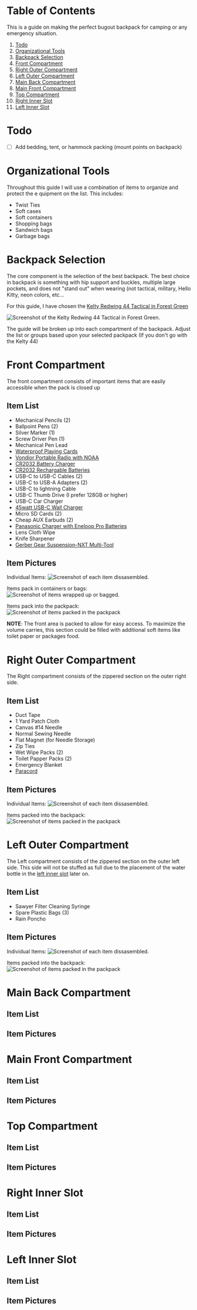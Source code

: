 # Table of Contents
This is a guide on making the perfect bugout backpack for camping or any emergency situation. 

1. [Todo](#todo)
2. [Organizational Tools](#organization-tools)
2. [Backpack Selection](#backpack-and-storage)
3. [Front Compartment](#front-compartment)
4. [Right Outer Compartment](#right-outer-compartment)
5. [Left Outer Compartment](#left-outer-compartment)
6. [Main Back Compartment](#main-back-compartment)
7. [Main Front Compartment](#main-front-compartment)
8. [Top Compartment](#top-compartment)
9. [Right Inner Slot](#right-inner-slot)
10. [Left Inner Slot](#left-inner-slot)


# Todo
- [ ] Add bedding, tent, or hammock packing (mount points on backpack)


# Organizational Tools
Throughout this guide I will use a combination of items to organize and protect the e    quipment on the list.  This includes:
- Twist Ties
- Soft cases
- Soft containers
- Shopping bags
- Sandwich bags
- Garbage bags


# Backpack Selection
The core component is the selection of the best backpack. The best choice in backpack is something with hip support and buckles, multiple large pockets, and does not "stand out" when wearing (not tactical, military, Hello Kitty, neon colors, etc...

For this guide, I have chosen the [Kelty Redwing 44 Tactical in Forest Green](https://tinyurl.com/25w883pa)

![Screenshot of the Kelty Redwing 44 Tactical in Forest Green.](pictures/kelty_backpack.jpg)

The guide will be broken up into each compartment of the backpack.  Adjust the list or groups based upon your selected packpack (If you don't go with the Kelty 44)


# Front Compartment
The front compartment consists of important items that are easily accessible when the pack is closed up

## Item List

- Mechanical Pencils (2)
- Ballpoint Pens (2)
- Silver Marker (1)
- Screw Driver Pen (1)
- Mechanical Pen Lead
- [Waterproof Playing Cards](https://tinyurl.com/2zfhwtxk)
- [Vondior Portable Radio with NOAA](https://tinyurl.com/425xb49n)
- [CR2032 Battery Charger](https://tinyurl.com/4a6znkfe)
- [CR2032 Rechargable Batteries](https://tinyurl.com/3kwrbnzf)
- USB-C to USB-C Cables (2)
- USB-C to USB-A Adapters (2)
- USB-C to lightning Cable
- USB-C Thumb Drive (I prefer 128GB or higher)
- USB-C Car Charger
- [45watt USB-C Wall Charger](https://tinyurl.com/394vtcv5)
- Micro SD Cards (2)
- Cheap AUX Earbuds (2)
- [Panasonic Charger with Eneloop Pro Batteries](https://tinyurl.com/2ejffpbp)
- Lens Cloth Wipe
- Knife Sharpener
- [Gerber Gear Suspension-NXT Multi-Tool](https://tinyurl.com/54sad2sy)

## Item Pictures
Individual Items:
![Screenshot of each item dissasembled.](pictures/front_items_individual.jpg)

Items pack in containers or bags:
![Screenshot of items wrapped up or bagged.](pictures/front_items.jpg)

Items pack into the packpack:
![Screenshot of items packed in the packpack](pictures/front_items_packed.jpg)

**NOTE**: The front area is packed to allow for easy access. To maximize the volume carries, this section could be filled with additional soft items like toilet paper or packages food.

# Right Outer Compartment
The Right compartment consists of the zippered section on the outer right side.

## Item List

- Duct Tape
- 1 Yard Patch Cloth
- Canvas #14 Needle
- Normal Sewing Needle
- Flat Magnet (for Needle Storage)
- Zip Ties
- Wet Wipe Packs (2)
- Toilet Papper Packs (2)
- Emergency Blanket
- [Paracord](https://tinyurl.com/3hxw3xah)

## Item Pictures
Individual Items:
![Screenshot of each item dissasembled.](pictures/right_outer_items.jpg)

Items packed into the backpack:
![Screenshot of items packed in the packpack](pictures/right_outer_packed.jpg)

# Left Outer Compartment
The Left compartment consists of the zippered section on the outer left side. This side will not be stuffed as full due to the placement of the water bottle in the [left inner slot](#Left-Inner-Slot) later on.

## Item List

- Sawyer Filter Cleaning Syringe
- Spare Plastic Bags (3)
- Rain Poncho

## Item Pictures
Individual Items:
![Screenshot of each item dissasembled.](pictures/left_outer_items.jpg)

Items packed into the backpack:
![Screenshot of items packed in the packpack](pictures/left_outer_packed.jpg)

# Main Back Compartment

## Item List

## Item Pictures

# Main Front Compartment

## Item List

## Item Pictures

# Top Compartment

## Item List

## Item Pictures

# Right Inner Slot

## Item List

## Item Pictures

# Left Inner Slot

## Item List

## Item Pictures
